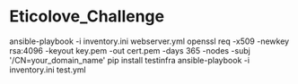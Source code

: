 # Eticolove_Challenge

ansible-playbook -i inventory.ini webserver.yml
openssl req -x509 -newkey rsa:4096 -keyout key.pem -out cert.pem -days 365 -nodes -subj '/CN=your_domain_name'
pip install testinfra
ansible-playbook -i inventory.ini test.yml




